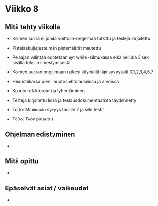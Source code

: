 # Viikko 8

## Mitä tehty viikolla
* Kolmen suora ei johda voittoon-ongelmaa tutkittu ja testejä kirjoitettu
* Pistelaskujärjestelmän pistemäärät muutettu
* Pelaajan valintaa odotetaan nyt while -silmukassa eikä peli ala 3 sek sisällä tekstin ilmestymisestä
* Kolmen suoran ongelmaan ratkesi käymällä läpi syvyyksiä 0,1,2,3,4,5,7
* Heuristiikassa pieni muutos ehtolauseissa ja arvoissa
* Koodin refaktorointi ja lyhentäminen
* Testejä kirjoitettu lisää ja testausdokumentaatiota täydennetty


* ToDo: Minimaxin syvyys tasolle 7 ja sille testit
* ToDo: Työn palautus

## Ohjelman edistyminen
* 

## Mitä opittu
* 

## Epäselvät asiat / vaikeudet
* 

